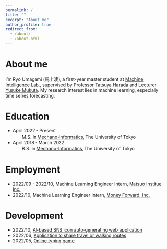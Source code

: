 ```yaml
---
permalink: /
title: ""
excerpt: "About me"
author_profile: true
redirect_from: 
  - /about/
  - /about.html
---
```


About me
======
I’m Ryo Umagami (馬上凌), a first-year master student at [Machine Intelligence Lab.](https://www.mi.t.u-tokyo.ac.jp/en), supervised by Professor [Tatsuya Harada](https://www.mi.t.u-tokyo.ac.jp/harada/) and Lecturer [Yusuke Mukuta](https://www.mi.t.u-tokyo.ac.jp/mukuta/index_ja.html). My research interest lies in machine learning, especially time series forecasting.

Education
======
- April 2022 - Present<br>
　　M.S. in [Mechano-Informatics](https://www.i.u-tokyo.ac.jp/edu/course/m-i/index_e.shtml), The University of Tokyo
- April 2018 - March 2022<br>
　　B.S. in [Mechano-Informatics](https://www.i.u-tokyo.ac.jp/edu/course/m-i/index_e.shtml), The University of Tokyo
  
Employment
======
- 2022/09 - 2022/10, Machine Learning Engineer Intern, [Matsuo Institue Inc.](https://matsuo-institute.com/)
- 2022/10, Machine Learning Engineer Intern, [Money Forward, Inc.](https://corp.moneyforward.com/en/)

Development
======
- 2022/10, [AI-based SNS icon auto-generating web application](https://github.com/jphacks/B_2210)
- 2022/06, [Application to share travel or walking routes](https://github.com/asupara-to-asobou/root-share)
- 2022/05, [Online typing game](https://github.com/ummaaa/nanja-type)
